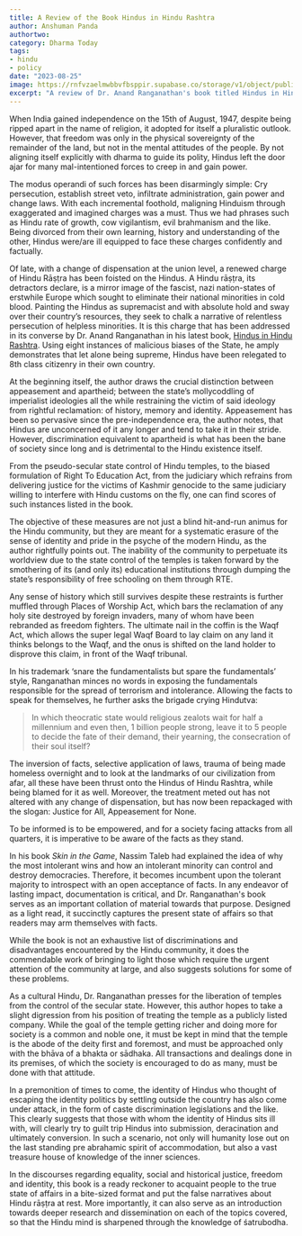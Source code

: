 ```yaml
---
title: A Review of the Book Hindus in Hindu Rashtra
author: Anshuman Panda
authortwo:
category: Dharma Today
tags:
- hindu
- policy
date: "2023-08-25"
image: https://rnfvzaelmwbbvfbsppir.supabase.co/storage/v1/object/public/brhatwebsite/05dhiti/hindusinhindurashtra.webp
excerpt: "A review of Dr. Anand Ranganathan's book titled Hindus in Hindu Rashtra, which refutes the the guilt-tripping, self-loathing fake narrative that Hindus have been duped with since Independence. There is no pretence, no political correctness, only unvarnished truth – that the Hindus are living under State-sanctioned Apartheid."
---
```


When India gained independence on the 15th of August, 1947, despite being ripped apart in the name of religion, it adopted for itself a pluralistic outlook. However, that freedom was only in the physical sovereignty of the remainder of the land, but not in the mental attitudes of the people. By not aligning itself explicitly with dharma to guide its polity, Hindus left the door ajar for many mal-intentioned forces to creep in and gain power.

The modus operandi of such forces has been disarmingly simple: Cry persecution, establish street veto, infiltrate administration, gain power and change laws. With each incremental foothold, maligning Hinduism through exaggerated and imagined charges was a must. Thus we had phrases such as Hindu rate of growth, cow vigilantism, evil brahmanism and the like. Being divorced from their own learning, history and understanding of the other, Hindus were/are ill equipped to face these charges confidently and factually.

Of late, with a change of dispensation at the union level, a renewed charge of Hindu Rāṣṭra has been foisted on the Hindus. A Hindu rāṣṭra, its detractors declare, is a mirror image of the fascist, nazi nation-states of erstwhile Europe which sought to eliminate their national minorities in cold blood. Painting the Hindus as supremacist and with absolute hold and sway over their country’s resources, they seek to chalk a narrative of relentless persecution of helpless minorities. It is this charge that has been addressed in its converse by Dr. Anand Ranganathan in his latest book, <u>Hindus in Hindu Rashtra</u>. Using eight instances of malicious biases of the State, he amply demonstrates that let alone being supreme, Hindus have been relegated to 8th class citizenry in their own country.

At the beginning itself, the author draws the crucial distinction between appeasement and apartheid; between the state’s mollycoddling of imperialist ideologies all the while restraining the victim of said ideology from rightful reclamation: of history, memory and identity. Appeasement has been so pervasive since the pre-independence era, the author notes, that Hindus are unconcerned of it any longer and tend to take it in their stride. However, discrimination equivalent to apartheid is what has been the bane of society since long and is detrimental to the Hindu existence itself.

From the pseudo-secular state control of Hindu temples, to the biased formulation of Right To Education Act, from the judiciary which refrains from delivering justice for the victims of Kashmir genocide to the same judiciary willing to interfere with Hindu customs on the fly, one can find scores of such instances listed in the book.

The objective of these measures are not just a blind hit-and-run animus for the Hindu community, but they are meant for a systematic erasure of the sense of identity and pride in the psyche of the modern Hindu, as the author rightfully points out. The inability of the community to  perpetuate its worldview due to the state control of the temples is taken forward by the smothering of its (and only its) educational institutions through dumping the state’s responsibility of free schooling on them through RTE. 

Any sense of history which still survives despite these restraints is further muffled through Places of Worship Act, which bars the reclamation of any holy site destroyed by foreign invaders, many of whom have been rebranded as freedom fighters. The ultimate nail in the coffin is the Waqf Act, which allows the super legal Waqf Board to lay claim on any land it thinks belongs to the Waqf, and the onus is shifted on the land holder to disprove this claim, in front of the Waqf tribunal.

In his trademark ‘snare the fundamentalists but spare the fundamentals’ style, Ranganathan minces no words in exposing the fundamentals responsible for the spread of terrorism and intolerance. Allowing the facts to speak for themselves, he further asks the brigade crying Hindutva: 

> In which theocratic state would religious zealots wait for half a millennium and even then, 1 billion people strong, leave it to 5 people to decide the fate of their demand, their yearning, the consecration of their soul itself? 

The inversion of facts, selective application of laws, trauma of being made homeless overnight and to look at the landmarks of our civilization from afar, all these have been thrust onto the Hindus of Hindu Rashtra, while being blamed for it as well. Moreover, the treatment meted out has not altered with any change of dispensation, but has now been repackaged with the slogan: Justice for All, Appeasement for None.

To be informed is to be empowered, and for a society facing attacks from all quarters, it is imperative to be aware of the facts as they stand. 

In his book _Skin in the Game_, Nassim Taleb had explained the idea of why the most intolerant wins and how an intolerant minority can control and destroy democracies. Therefore, it becomes incumbent upon the tolerant majority to introspect with an open acceptance of facts. In any endeavor of lasting impact, documentation is critical, and Dr. Ranganathan's book serves as an important collation of material towards that purpose. Designed as a light read, it succinctly captures the present state of affairs so that readers may arm themselves with facts.

While the book is not an exhaustive list of discriminations and disadvantages encountered by the Hindu community, it does the commendable work of bringing to light those which require the urgent attention of the community at large, and also suggests solutions for some of these problems.

As a cultural Hindu, Dr. Ranganathan presses for the liberation of temples from the control of the secular state. However, this author hopes to take a slight digression from his position of treating the temple as a publicly listed company. While the goal of the temple getting richer and doing more for society is a common and noble one, it must be kept in mind that the temple is the abode of the deity first and foremost, and must be approached only with the bhāva of a bhakta or sādhaka. All transactions and dealings done in its premises, of which the society is encouraged to do as many, must be done with that attitude.

In a premonition of times to come, the identity of Hindus who thought of escaping the identity politics by settling outside the country has also come under attack, in the form of caste discrimination legislations and the like. This clearly suggests that those with whom the identity of Hindus sits ill with, will clearly try to guilt trip Hindus into submission, deracination and ultimately conversion. In such a scenario, not only will humanity lose out on the last standing pre abrahamic spirit of accommodation, but also a vast treasure house of knowledge of the inner sciences. 

In the discourses regarding equality, social and historical justice, freedom and identity, this book is a ready reckoner to acquaint people to the true state of affairs in a bite-sized format and put the false narratives about Hindu rāṣṭra at rest. More importantly, it can also serve as an introduction towards deeper research and dissemination on each of the topics covered, so that the Hindu mind is sharpened through the knowledge of śatrubodha.